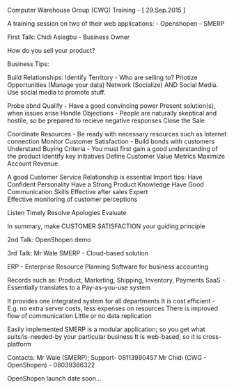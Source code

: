 
Computer Warehouse Group (CWG) Training - [ 29.Sep.2015 ]


A training session on two of their web applications:
	- Openshopen
	- SMERP


First Talk: Chidi Asiegbu - Business Owner



How do you sell your product?


Business Tips:

Build Relationships:
	Identify Territory - Who are selling to?
	Priotize Opportunities (Manage your data)
	Network (Socialize) AND Social Media. Use social media to promote stuff.


Probe abnd Qualify - Have a good convincing power
Present solution(s), when issues arise
Handle Objections - People are naturally skeptical and hostile, so be prepared to recieve negative responses
Close the Sale


Coordinate Resources - Be ready with necessary resources such as Internet connection
Monitor Customer Satisfaction - Build bonds with customers
Understand Buying Criteria - You must first gain a good understanding of the product
Identify key initiatives
Define Customer Value Metrics
Maximize Account Revenue



A good Customer Service Relationship is essential
Import tips:
 	Have Confident Personality
	Have a Strong Product Knowledge
	Have Good Communication Skills
	Effective after sales Expert	
	Effective monitoring of customer perceptions


Listen
Timely Resolve
Apologies
Evaluate


In summary, make CUSTOMER SATISFACTION your guiding principle


2nd Talk: OpenShopen demo

3rd Talk: Mr Wale
SMERP - Cloud-based solution

ERP - Enterprise Resource Planning
Software for business accounting

Records such as: Product, Marketing, Shipping, Inventory, Payments
SaaS - Essentially translates to a Pay-as-you-use system
 
It provides one integrated system for all departments
It is cost efficient - E.g. no extra server costs, less expenses on resources
There is improved flow of communication
Little or no data replication

Easily implemented
SMERP is a modular application; so you get what suits/is-needed-by your particular business
It is web-based, so it is cross-platform


Contacts:
Mr Wale (SMERP);
Support- 08113990457
Mr Chidi (CWG - OpenShopen) - 08039386322


OpenShopen launch date soon...
